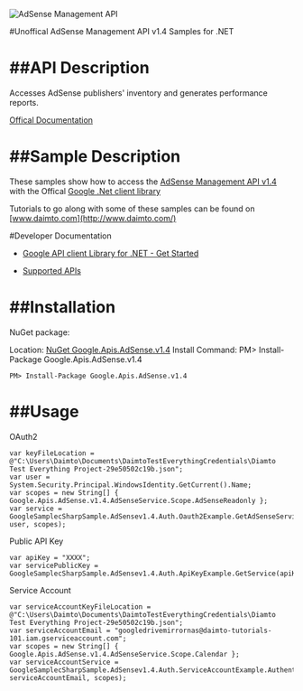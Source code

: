 ﻿![AdSense Management API](https://www.google.com/images/icons/product/adsense-32.png)

#Unoffical AdSense Management API v1.4 Samples for .NET  

##API Description
=============

Accesses AdSense publishers' inventory and generates performance reports.

[Offical Documentation](https://developers.google.com/adsense/management/)

##Sample Description
=============

These samples show how to access the [AdSense Management API v1.4](https://developers.google.com/adsense/management/) with the Offical [Google .Net client library](https://github.com/google/google-api-dotnet-client)

Tutorials to go along with some of these samples can be found on [www.daimto.com](http://www.daimto.com/)

#Developer Documentation

* [Google API client Library for .NET - Get Started](https://developers.google.com/api-client-library/dotnet/get_started)

* [Supported APIs](https://developers.google.com/api-client-library/dotnet/apis/)

##Installation
=================================

NuGet package:

Location: [NuGet Google.Apis.AdSense.v1.4](https://www.nuget.org/packages/Google.Apis.AdSense.v1.4)
Install Command: PM>  Install-Package Google.Apis.AdSense.v1.4

```
PM> Install-Package Google.Apis.AdSense.v1.4
```

##Usage
=================================

OAuth2
```
var keyFileLocation = @"C:\Users\Daimto\Documents\DaimtoTestEverythingCredentials\Diamto Test Everything Project-29e50502c19b.json";
var user = System.Security.Principal.WindowsIdentity.GetCurrent().Name;
var scopes = new String[] { Google.Apis.AdSense.v1.4.AdSenseService.Scope.AdSenseReadonly };
var service = GoogleSamplecSharpSample.AdSensev1.4.Auth.Oauth2Example.GetAdSenseService(keyFileLocation, user, scopes);
```
Public API Key
```
var apiKey = "XXXX";
var servicePublicKey = GoogleSamplecSharpSample.AdSensev1.4.Auth.ApiKeyExample.GetService(apiKey);
```
Service Account
```
var serviceAccountKeyFileLocation = @"C:\Users\Daimto\Documents\DaimtoTestEverythingCredentials\Diamto Test Everything Project-29e50502c19b.json";
var serviceAccountEmail = "googledrivemirrornas@daimto-tutorials-101.iam.gserviceaccount.com";
var scopes = new String[] { Google.Apis.AdSense.v1.4.AdSenseService.Scope.Calendar };            
var serviceAccountService = GoogleSamplecSharpSample.AdSensev1.4.Auth.ServiceAccountExample.AuthenticateServiceAccount(serviceAccountKeyFileLocation, serviceAccountEmail, scopes);
```
